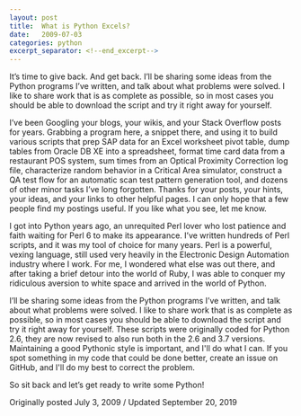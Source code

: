 ```yaml
---
layout: post
title:  What is Python Excels?
date:   2009-07-03
categories: python
excerpt_separator: <!--end_excerpt-->
---
```


It’s time to give back. And get back. I’ll be sharing some ideas from
the Python programs I’ve written, and talk about what problems were
solved. I like to share work that is as complete as possible, so in
most cases you should be able to download the script and try it right
away for yourself.

<!--end_excerpt-->

I’ve been Googling your blogs, your wikis, and your Stack Overflow
posts for years. Grabbing a program here, a snippet there, and using
it to build various scripts that prep SAP data for an Excel worksheet
pivot table, dump tables from Oracle DB XE into a spreadsheet, format
time card data from a restaurant POS system, sum times from an Optical
Proximity Correction log file, characterize random behavior in a
Critical Area simulator, construct a QA test flow for an automatic
scan test pattern generation tool, and dozens of other minor tasks
I’ve long forgotten. Thanks for your posts, your hints, your ideas,
and your links to other helpful pages. I can only hope that a few
people find my postings useful. If you like what you see, let me know.

I got into Python years ago, an unrequited Perl lover who lost
patience and faith waiting for Perl 6 to make its appearance. I’ve
written hundreds of Perl scripts, and it was my tool of choice for
many years. Perl is a powerful, vexing language, still used very
heavily in the Electronic Design Automation industry where I work. For
me, I wondered what else was out there, and after taking a brief detour
into the world of Ruby, I was able to conquer my ridiculous aversion
to white space and arrived in the world of Python.

I’ll be sharing some ideas from the Python programs I’ve written, and
talk about what problems were solved. I like to share work that is as
complete as possible, so in most cases you should be able to download
the script and try it right away for yourself. These scripts were
originally coded for Python 2.6, they are now revised to also run both
in the 2.6 and 3.7 versions. Maintaining a good Pythonic style is
important, and I'll do what I can. If you spot something in my code that
could be done better, create an issue on GitHub, and I'll do my best
to correct the problem.

So sit back and let’s get ready to write some Python!

Originally posted July 3, 2009 / Updated September 20, 2019
